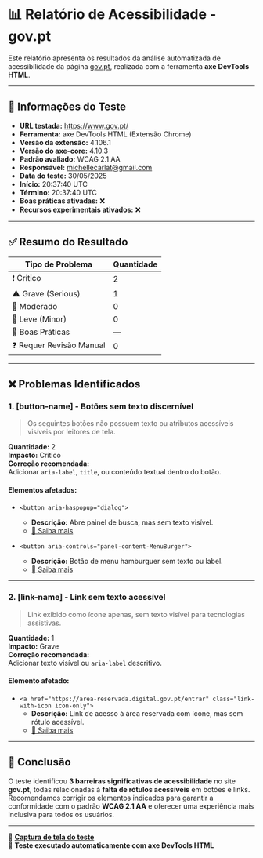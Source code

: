 # 📊 Relatório de Acessibilidade - gov.pt

Este relatório apresenta os resultados da análise automatizada de acessibilidade da página [gov.pt](https://www.gov.pt/), realizada com a ferramenta **axe DevTools HTML**.

---

## 🧪 Informações do Teste

- **URL testada:** https://www.gov.pt/
- **Ferramenta:** axe DevTools HTML (Extensão Chrome)
- **Versão da extensão:** 4.106.1  
- **Versão do axe-core:** 4.10.3  
- **Padrão avaliado:** WCAG 2.1 AA  
- **Responsável:** michellecarlat@gmail.com  
- **Data do teste:** 30/05/2025  
- **Início:** 20:37:40 UTC  
- **Término:** 20:37:40 UTC  
- **Boas práticas ativadas:** ❌  
- **Recursos experimentais ativados:** ❌  

---

## ✅ Resumo do Resultado

| Tipo de Problema         | Quantidade |
|--------------------------|------------|
| ❗ Crítico                | 2          |
| ⚠️ Grave (Serious)       | 1          |
| 🔸 Moderado              | 0          |
| 🔹 Leve (Minor)          | 0          |
| 📘 Boas Práticas         | —          |
| ❓ Requer Revisão Manual | 0          |

---

## ❌ Problemas Identificados

### 1. **[button-name] - Botões sem texto discernível**  
> Os seguintes botões não possuem texto ou atributos acessíveis visíveis por leitores de tela.

**Quantidade:** 2  
**Impacto:** Crítico  
**Correção recomendada:**  
Adicionar `aria-label`, `title`, ou conteúdo textual dentro do botão.

#### Elementos afetados:
- `<button aria-haspopup="dialog">`  
  - **Descrição:** Abre painel de busca, mas sem texto visível.  
  - [🔗 Saiba mais](https://dequeuniversity.com/rules/axe/4.10/button-name?application=AxeChrome)

- `<button aria-controls="panel-content-MenuBurger">`  
  - **Descrição:** Botão de menu hamburguer sem texto ou label.  
  - [🔗 Saiba mais](https://dequeuniversity.com/rules/axe/4.10/button-name?application=AxeChrome)

---

### 2. **[link-name] - Link sem texto acessível**  
> Link exibido como ícone apenas, sem texto visível para tecnologias assistivas.

**Quantidade:** 1  
**Impacto:** Grave  
**Correção recomendada:**  
Adicionar texto visível ou `aria-label` descritivo.

#### Elemento afetado:
- `<a href="https://area-reservada.digital.gov.pt/entrar" class="link-with-icon icon-only">`  
  - **Descrição:** Link de acesso à área reservada com ícone, mas sem rótulo acessível.  
  - [🔗 Saiba mais](https://dequeuniversity.com/rules/axe/4.10/link-name?application=AxeChrome)

---

## 📝 Conclusão

O teste identificou **3 barreiras significativas de acessibilidade** no site **gov.pt**, todas relacionadas à **falta de rótulos acessíveis** em botões e links. Recomendamos corrigir os elementos indicados para garantir a conformidade com o padrão **WCAG 2.1 AA** e oferecer uma experiência mais inclusiva para todos os usuários.

---

📸 **[Captura de tela do teste](https://axe.deque.com/api/screenshots/5646fac9-161e-4812-a9d4-608b757b312d)**  
🧪 **Teste executado automaticamente com axe DevTools HTML**
